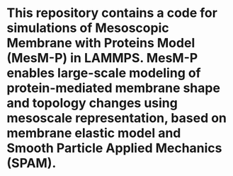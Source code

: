 # This repository contains a code for simulations of Mesoscopic Membrane with Proteins Model (MesM-P) in LAMMPS. MesM-P enables large-scale modeling of protein-mediated membrane shape and topology changes using mesoscale representation, based on membrane elastic model and Smooth Particle Applied Mechanics (SPAM).
